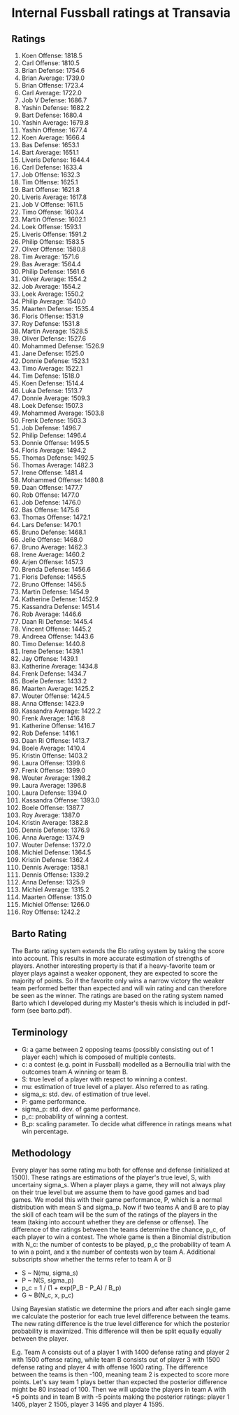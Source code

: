 # Internal Fussball ratings at Transavia
## Ratings
1. Koen Offense: 1818.5 
2. Carl Offense: 1810.5 
3. Brian Defense: 1754.6 
4. Brian Average: 1739.0 
5. Brian Offense: 1723.4 
6. Carl Average: 1722.0 
7. Job V Defense: 1686.7 
8. Yashin Defense: 1682.2 
9. Bart Defense: 1680.4 
10. Yashin Average: 1679.8 
11. Yashin Offense: 1677.4 
12. Koen Average: 1666.4 
13. Bas Defense: 1653.1 
14. Bart Average: 1651.1 
15. Liveris Defense: 1644.4 
16. Carl Defense: 1633.4 
17. Job Offense: 1632.3 
18. Tim Offense: 1625.1 
19. Bart Offense: 1621.8 
20. Liveris Average: 1617.8 
21. Job V Offense: 1611.5 
22. Timo Offense: 1603.4 
23. Martin Offense: 1602.1 
24. Loek Offense: 1593.1 
25. Liveris Offense: 1591.2 
26. Philip Offense: 1583.5 
27. Oliver Offense: 1580.8 
28. Tim Average: 1571.6 
29. Bas Average: 1564.4 
30. Philip  Defense: 1561.6 
31. Oliver Average: 1554.2 
32. Job Average: 1554.2 
33. Loek Average: 1550.2 
34. Philip Average: 1540.0 
35. Maarten Defense: 1535.4 
36. Floris Offense: 1531.9 
37. Roy Defense: 1531.8 
38. Martin Average: 1528.5 
39. Oliver Defense: 1527.6 
40. Mohammed Defense: 1526.9 
41. Jane Defense: 1525.0 
42. Donnie Defense: 1523.1 
43. Timo Average: 1522.1 
44. Tim Defense: 1518.0 
45. Koen Defense: 1514.4 
46. Luka Defense: 1513.7 
47. Donnie Average: 1509.3 
48. Loek Defense: 1507.3 
49. Mohammed Average: 1503.8 
50. Frenk  Defense: 1503.3 
51. Job  Defense: 1496.7 
52. Philip Defense: 1496.4 
53. Donnie Offense: 1495.5 
54. Floris Average: 1494.2 
55. Thomas Defense: 1492.5 
56. Thomas Average: 1482.3 
57. Irene Offense: 1481.4 
58. Mohammed Offense: 1480.8 
59. Daan Offense: 1477.7 
60. Rob Offense: 1477.0 
61. Job Defense: 1476.0 
62. Bas Offense: 1475.6 
63. Thomas Offense: 1472.1 
64. Lars Defense: 1470.1 
65. Bruno Defense: 1468.1 
66. Jelle Offense: 1468.0 
67. Bruno Average: 1462.3 
68. Irene Average: 1460.2 
69. Arjen Offense: 1457.3 
70. Brenda Defense: 1456.6 
71. Floris Defense: 1456.5 
72. Bruno Offense: 1456.5 
73. Martin Defense: 1454.9 
74. Katherine Defense: 1452.9 
75. Kassandra Defense: 1451.4 
76. Rob Average: 1446.6 
77. Daan Ri Defense: 1445.4 
78. Vincent Offense: 1445.2 
79. Andreea Offense: 1443.6 
80. Timo Defense: 1440.8 
81. Irene Defense: 1439.1 
82. Jay Offense: 1439.1 
83. Katherine Average: 1434.8 
84. Frenk Defense: 1434.7 
85. Boele Defense: 1433.2 
86. Maarten Average: 1425.2 
87. Wouter Offense: 1424.5 
88. Anna Offense: 1423.9 
89. Kassandra Average: 1422.2 
90. Frenk Average: 1416.8 
91. Katherine Offense: 1416.7 
92. Rob Defense: 1416.1 
93. Daan Ri Offense: 1413.7 
94. Boele Average: 1410.4 
95. Kristin Offense: 1403.2 
96. Laura Offense: 1399.6 
97. Frenk Offense: 1399.0 
98. Wouter Average: 1398.2 
99. Laura Average: 1396.8 
100. Laura Defense: 1394.0 
101. Kassandra Offense: 1393.0 
102. Boele Offense: 1387.7 
103. Roy Average: 1387.0 
104. Kristin Average: 1382.8 
105. Dennis Defense: 1376.9 
106. Anna Average: 1374.9 
107. Wouter Defense: 1372.0 
108. Michiel Defense: 1364.5 
109. Kristin Defense: 1362.4 
110. Dennis Average: 1358.1 
111. Dennis Offense: 1339.2 
112. Anna Defense: 1325.9 
113. Michiel Average: 1315.2 
114. Maarten Offense: 1315.0 
115. Michiel Offense: 1266.0 
116. Roy Offense: 1242.2 

## Barto Rating
The Barto rating system extends the Elo rating system by taking the score into account. This results in more accurate estimation of strengths of players. Another interesting property is that if a heavy-favorite team or player plays against a weaker opponent, they are expected to score the majority of points. So if the favorite only wins a narrow victory the weaker team performed better than expected and will win rating and can therefore be seen as the winner. The ratings are based on the rating system named Barto which I developed during my Master's thesis which is included in pdf-form (see barto.pdf).
## Terminology
- G: a game between 2 opposing teams (possibly consisting out of 1 player each) which is composed of multiple contests.
- c: a contest (e.g. point in Fussball) modelled as a Bernoullia trial with the outcomes team A winning or team B.
- S: true level of a player with respect to winning a contest.
- mu: estimation of true level of a player. Also referred to as rating.
- sigma_s: std. dev. of estimation of true level.
- P: game performance.
- sigma_p: std. dev. of game performance.
- p_c: probability of winning a contest.
- B_p: scaling parameter. To decide what difference in ratings means what win percentage.
## Methodology
Every player has some rating mu both for offense and defense (initialized at 1500). These ratings are estimations of the player's true level, S, with uncertainy sigma_s. When a player plays a game, they will not always play on their true level but we assume them to have good games and bad games. We model this with their game performance, P, which is a normal distribution with mean S and sigma_p. Now if two teams A and B are to play the skill of each team will be the sum of the ratings of the players in the team (taking into account whether they are defense or offense). The difference of the ratings between the teams determine the chance, p_c, of each player to win a contest. The whole game is then a Binomial distribution with N_c: the number of contests to be played, p_c the probability of team A to win a point, and x the number of contests won by team A. Additional subscripts show whether the terms refer to team A or B
- S ~ N(mu, sigma_s)
- P ~ N(S, sigma_p)
- p_c = 1 / (1 + exp(P_B - P_A) / B_p)
- G ~ B(N_c, x, p_c)

Using Bayesian statistic we determine the priors and after each single game we calculate the posterior for each true level difference between the teams. The new rating difference is the true level difference for which the posterior probability is maximized. This difference will then be split equally equally between the player. 

E.g. Team A consists out of a player 1 with 1400 defense rating and player 2 with 1500 offense rating, while team B consists out of player 3 with 1500 defense rating and player 4 with offense 1600 rating. The difference between the teams is then -100, meaning team 2 is expected to score more points. Let's say team 1 plays better than expected the posterior difference might be 80 instead of 100. Then we will update the players in team A with +5 points and in team B with -5 points making the posterior ratings: player 1 1405, player 2 1505, player 3 1495 and player 4 1595.